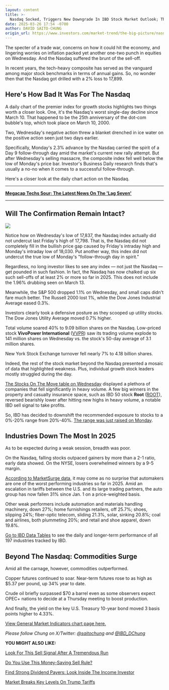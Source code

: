 ```yaml
---
layout: content
title: >-
  Nasdaq Socked, Triggers New Downgrade In IBD Stock Market Outlook; These Industry Groups Are The Worst Performers In 2025 So Far
date: 2025-03-26 17:54 -0700
author: DAVID SAITO-CHUNG
origin_url: https://www.investors.com/market-trend/the-big-picture/nasdaq-socked-triggers-new-downgrade-in-ibd-stock-market-outlook-these-industry-groups-are-the-worst-performers-in-2025-so-far/
---
```






The specter of a trade war, concerns on how it could hit the economy, and lingering worries on inflation packed yet another one-two punch in equities on Wednesday. And the Nasdaq suffered the brunt of the sell-off.


In recent years, the tech-heavy composite has served as the vanguard among major stock benchmarks in terms of annual gains. So, no wonder then that the Nasdaq got drilled with a 2% loss to 17,899.




Here's How Bad It Was For The Nasdaq
------------------------------------


A daily chart of the premier index for growth stocks highlights two things worth a closer look. One, it's the Nasdaq's worst single-day decline since March 10. That happened to be the 25th anniversary of the dot-com bubble's top, which took place on March 10, 2000.


Two, Wednesday's negative action threw a blanket drenched in ice water on the positive action seen just two days earlier.


Specifically, Monday's 2.3% advance by the Nasdaq carried the spirit of a Day 9 follow-through day amid the market's current new rally attempt. But after Wednesday's selling massacre, the composite index fell well below the low of Monday's price bar. Investor's Business Daily research finds that's usually a no-no when it comes to a successful follow-through.



Here's a closer look at the daily chart action on the Nasdaq.




---


[**Megacap Techs Sour; The Latest News On The 'Lag Seven'**](https://www.investors.com/research/magnificent-seven-stocks-latest-news-market-cap-weighting/)




---


Will The Confirmation Remain Intact?
------------------------------------


![](https://www.investors.com/wp-content/uploads/2025/03/MP032625.jpg)


Notice how on Wednesday's low of 17,837, the Nasdaq index actually did not undercut last Friday's high of 17,798. That is, the Nasdaq did not completely fill in the bullish price gap caused by Friday's intraday high and Monday's intraday low of 18,030. Put another way, this index did not undercut the true low of Monday's "follow-through day in spirit."


Regardless, no long investor likes to see any index — not just the Nasdaq — get pounded in such fashion. In fact, the Nasdaq has now chalked up six such sell-offs of at least 2% or more so far in 2025. This does not include the 1.96% drubbing seen on March 13.


Meanwhile, the S&P 500 dropped 1.1% on Wednesday, and small caps didn't fare much better. The Russell 2000 lost 1%, while the Dow Jones Industrial Average eased 0.3%.


Investors clearly took a defensive posture as they scooped up utility stocks. The Dow Jones Utility Average moved 0.7% higher.


Total volume soared 40% to 9.09 billion shares on the Nasdaq. Low-priced stock **VivoPower International** ([VVPR](https://research.investors.com/quote.aspx?symbol=VVPR)) saw its trading volume explode to 141 million shares on Wednesday vs. the stock's 50-day average of 3.1 million shares.


New York Stock Exchange turnover fell nearly 7% to 4.18 billion shares.


Indeed, the rest of the stock market beyond the Nasdaq presented a mosaic of data that highlighted weakness. Plus, individual growth stock leaders mostly struggled during the day.


[The Stocks On The Move table on Wednesday](https://research.investors.com/stocksonthemove.aspx?_gl=1*hcnss6*_gcl_au*NDAzMjM1NjE4LjE3NDE2MzUwMDAuMzE3MjMzMDA2LjE3NDI4NDIwNTQuMTc0Mjg0MjA1NA..*_ga*NjQwNzY3OTk3LjE3MzQ2MTc4Mzc.*_ga_K2H7B9JRSS*MTc0MzAxMTgxNy40MjMuMS4xNzQzMDExOTU3LjYwLjAuMA..) displayed a plethora of companies that fell significantly in heavy volume. A few big winners in the property and casualty insurance space, such as IBD 50 stock **Root** ([ROOT](https://research.investors.com/quote.aspx?symbol=ROOT)), reversed bearishly lower after hitting new highs in heavy volume, a notable IBD sell signal to take profits.


So, IBD has decided to downshift the recommended exposure to stocks to a 0%-20% range from 20%-40%. [The range was just raised on Monday](https://www.investors.com/market-trend/the-big-picture/stock-market-dow-jones-sp500-nasdaq-nvidia-tesla-nvda-tsla/).


Industries Down The Most In 2025
--------------------------------


As to be expected during a weak session, breadth was poor.


On the Nasdaq, falling stocks outpaced gainers by more than a 2-1 ratio, early data showed. On the NYSE, losers overwhelmed winners by a 9-5 margin.


[According to MarketSurge data](https://marketsurge.investors.com/?src=A012BF), it may come as no surprise that automakers are one of the worst performing industries so far in 2025. Amid an escalation in tariffs between the U.S. and its large trading partners, the auto group has now fallen 31% since Jan. 1 on a price-weighted basis.


Other weak performers include automation and materials handling machinery, down 27%; home furnishings retailers, off 25.7%; shoes, slipping 24%; fiber-optic telecom, sliding 21.3%, solar, sinking 20.8%; coal and airlines, both plummeting 20%; and retail and shoe apparel, down 19.8%.


[Go to IBD Data Tables](https://www.investors.com/ibd-data-tables/?_gl=1*1lkrd57*_gcl_au*NDAzMjM1NjE4LjE3NDE2MzUwMDAuMzE3MjMzMDA2LjE3NDI4NDIwNTQuMTc0Mjg0MjA1NA..*_ga*NjQwNzY3OTk3LjE3MzQ2MTc4Mzc.*_ga_K2H7B9JRSS*MTc0MzAyMDM1OS40MjUuMS4xNzQzMDIzMTU5LjU1LjAuMA..) to see the daily and longer-term performance of all 197 industries tracked by IBD.


Beyond The Nasdaq: Commodities Surge
------------------------------------


Amid all the carnage, however, commodities outperformed.


Copper futures continued to soar. Near-term futures rose to as high as $5.37 per pound, up 34% year to date.


Crude oil briefly surpassed $70 a barrel even as some observers expect OPEC+ nations to decide at a Thursday meeting to boost production.


And finally, the yield on the key U.S. Treasury 10-year bond moved 3 basis points higher to 4.33%.


[View General Market Indicators chart page here.](https://www.investors.com/wp-content/uploads/2025/03/DailyGMI_032625.pdf)


*Please follow Chung on X/Twitter:* [*@saitochung*](https://twitter.com/SaitoChung) *and* [*@IBD\_DChung*](https://twitter.com/IBD_DChung)


**YOU MIGHT ALSO LIKE:**


[Look For This Sell Signal After A Tremendous Run](https://www.investors.com/how-to-invest/investors-corner/when-to-sell-a-winning-stock-spot-a-breach-of-200-day-line/)


[Do You Use This Money-Saving Sell Rule?](https://www.investors.com/how-to-invest/investors-corner/key-sell-signal-saved-stamps-com-stock-investors-from-posting-big-losses/)


[Find Strong Dividend Payers: Look Inside The Income Investor](https://www.investors.com/category/research/the-income-investor/)


[Market Breaks Key Levels On Trump Tariffs](https://www.investors.com/market-trend/stock-market-today/dow-jones-futures-trump-tariffs-sp-500-nasdaq-nvidia-tesla-palantir/)




